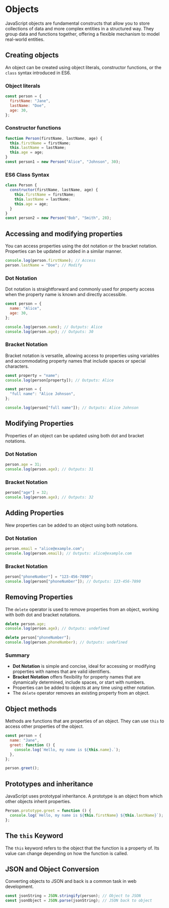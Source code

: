 # Objects

JavaScript objects are fundamental constructs that allow you to store collections of data and more complex entities in a structured way. They group data and functions together, offering a flexible mechanism to model real-world entities.

## Creating objects

An object can be created using object literals, constructor functions, or the `class` syntax introduced in ES6.

### Object literals

```js
const person = {
  firstName: "Jane",
  lastName: "Doe",
  age: 30,
};
```

### Constructor functions

```js
function Person(firstName, lastName, age) {
  this.firstName = firstName;
  this.lastName = lastName;
  this.age = age;
}
const person1 = new Person("Alice", "Johnson", 30);
```

### ES6 Class Syntax

```js
class Person {
  constructor(firstName, lastName, age) {
    this.firstName = firstName;
    this.lastName = lastName;
    this.age = age;
  }
}
const person2 = new Person("Bob", "Smith", 28);
```

## Accessing and modifying properties

You can access properties using the dot notation or the bracket notation. Properties can be updated or added in a similar manner.

```js
console.log(person.firstName); // Access
person.lastName = "Doe"; // Modify
```

### Dot Notation

Dot notation is straightforward and commonly used for property access when the property name is known and directly accessible.

```javascript
const person = {
  name: "Alice",
  age: 30,
};

console.log(person.name); // Outputs: Alice
console.log(person.age); // Outputs: 30
```

### Bracket Notation

Bracket notation is versatile, allowing access to properties using variables and accommodating property names that include spaces or special characters.

```javascript
const property = "name";
console.log(person[property]); // Outputs: Alice

const person = {
  "full name": "Alice Johnson",
};

console.log(person["full name"]); // Outputs: Alice Johnson
```

## Modifying Properties

Properties of an object can be updated using both dot and bracket notations.

### Dot Notation

```javascript
person.age = 31;
console.log(person.age); // Outputs: 31
```

### Bracket Notation

```javascript
person["age"] = 32;
console.log(person.age); // Outputs: 32
```

## Adding Properties

New properties can be added to an object using both notations.

### Dot Notation

```javascript
person.email = "alice@example.com";
console.log(person.email); // Outputs: alice@example.com
```

### Bracket Notation

```javascript
person["phoneNumber"] = "123-456-7890";
console.log(person["phoneNumber"]); // Outputs: 123-456-7890
```

## Removing Properties

The `delete` operator is used to remove properties from an object, working with both dot and bracket notations.

```javascript
delete person.age;
console.log(person.age); // Outputs: undefined

delete person["phoneNumber"];
console.log(person.phoneNumber); // Outputs: undefined
```

### Summary

- **Dot Notation** is simple and concise, ideal for accessing or modifying properties with names that are valid identifiers.
- **Bracket Notation** offers flexibility for property names that are dynamically determined, include spaces, or start with numbers.
- Properties can be added to objects at any time using either notation.
- The `delete` operator removes an existing property from an object.

## Object methods

Methods are functions that are properties of an object. They can use `this` to access other properties of the object.

```js
const person = {
  name: "Jane",
  greet: function () {
    console.log(`Hello, my name is ${this.name}.`);
  },
};

person.greet();
```

## Prototypes and inheritance

JavaScript uses prototypal inheritance. A prototype is an object from which other objects inherit properties.

```js
Person.prototype.greet = function () {
  console.log(`Hello, my name is ${this.firstName} ${this.lastName}`);
};
```

## The `this` Keyword

The `this` keyword refers to the object that the function is a property of. Its value can change depending on how the function is called.

## JSON and Object Conversion

Converting objects to JSON and back is a common task in web development.

```js
const jsonString = JSON.stringify(person); // Object to JSON
const jsonObject = JSON.parse(jsonString); // JSON back to object
```
